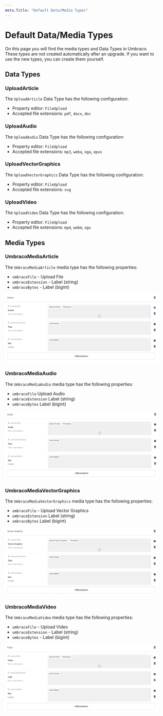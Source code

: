 ```yaml
---
meta.Title: "Default Data/Media Types"
---
```


# Default Data/Media Types

On this page you will find the media types and Data Types in Umbraco. These types are not created automatically after an upgrade. If you want to use the new types, you can create them yourself.

## Data Types

### UploadArticle

The `UploadArticle` Data Type has the following configuration:

- Property editor: `FileUpload`
- Accepted file extensions: `pdf`, `docx`, `doc`

### UploadAudio

The `UploadAudio` Data Type has the following configuration:

- Property editor: `FileUpload`
- Accepted file extensions: `mp3`, `weba`, `oga`, `opus`

### UploadVectorGraphics

The `UploadVectorGraphics` Data Type has the following configuration:

- Property editor: `FileUpload`
- Accepted file extensions: `svg`

### UploadVideo

The `UploadVideo` Data Type has the following configuration:

- Property editor: `FileUpload`
- Accepted file extensions: `mp4`, `webm`, `ogv`

## Media Types

### UmbracoMediaArticle

The `UmbracoMediaArticle` media type has the following properties:

- `umbracoFile` - Upload File
- `umbracoExtension` - Label (string)
- `umbracoBytes` - Label (bigint)

![MediaArticle](images/umbraco-media-article-media-type.png)

### UmbracoMediaAudio

The `UmbracoMediaAudio` media type has the following properties:

- `umbracoFile` Upload Audio
- `umbracoExtension` Label (string)
- `umbracoBytes` Label (bigint)

![MediaAudio](images/umbraco-media-audio-media-type.png)

### UmbracoMediaVectorGraphics

The `UmbracoMediaVectorGraphics` media type has the following properties:

- `umbracoFile` - Upload Vector Graphics
- `umbracoExtension` Label (string)
- `umbracoBytes` Label (bigint)

![MediaVectorGraphics](images/umbraco-media-vector-graphicsmedia-type.png)

### UmbracoMediaVideo

The `UmbracoMediaVideo` media type has the following properties:

- `umbracoFile` - Upload Video
- `umbracoExtension` - Label (string)
- `umbracoBytes` - Label (bigint)

![MediaVideo](images/umbraco-media-video-media-type.png)

